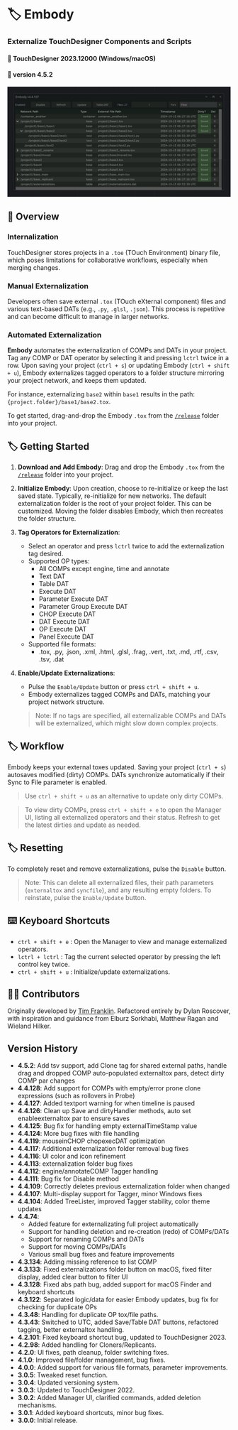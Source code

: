 
# :label: Embody
### Externalize TouchDesigner Components and Scripts
#### :floppy_disk: TouchDesigner 2023.12000 (Windows/macOS)
#### :floppy_disk: version 4.5.2

<img src='https://raw.githubusercontent.com/dylanroscover/Embody/refs/heads/main/img/screenshot2.jpg'>

## :notebook_with_decorative_cover: Overview
### Internalization
TouchDesigner stores projects in a `.toe` (TOuch Environment) binary file, which poses limitations for collaborative workflows, especially when merging changes.

### Manual Externalization
Developers often save external `.tox` (TOuch eXternal component) files and various text-based DATs (e.g., `.py`, `.glsl`, `.json`). This process is repetitive and can become difficult to manage in larger networks.

### Automated Externalization
**Embody** automates the externalization of COMPs and DATs in your project. Tag any COMP or DAT operator by selecting it and pressing `lctrl` twice in a row. Upon saving your project (`ctrl + s`) or updating Embody (`ctrl + shift + u`), Embody externalizes tagged operators to a folder structure mirroring your project network, and keeps them updated.

For instance, externalizing `base2` within `base1` results in the path: `{project.folder}/base1/base2.tox`.

To get started, drag-and-drop the Embody `.tox` from the [`/release`](https://github.com/dylanroscover/Embody/tree/main/release) folder into your project.

## :label: Getting Started
1. **Download and Add Embody**: Drag and drop the Embody `.tox` from the [`/release`](https://github.com/dylanroscover/Embody/tree/main/release) folder into your project.

2. **Initialize Embody**: Upon creation, choose to re-initialize or keep the last saved state. Typically, re-initialize for new networks. The default externalization folder is the root of your project folder. This can be customized. Moving the folder disables Embody, which then recreates the folder structure.

3. **Tag Operators for Externalization**:
    - Select an operator and press `lctrl` twice to add the externalization tag desired.
    - Supported OP types:
        - All COMPs except engine, time and annotate
        - Text DAT
        - Table DAT
        - Execute DAT
        - Parameter Execute DAT
        - Parameter Group Execute DAT
        - CHOP Execute DAT
        - DAT Execute DAT
        - OP Execute DAT
        - Panel Execute DAT
    - Supported file formats:
        - .tox, .py, .json, .xml, .html, .glsl, .frag, .vert, .txt, .md, .rtf, .csv, .tsv, .dat

4. **Enable/Update Externalizations**:
    - Pulse the `Enable/Update` button or press `ctrl + shift + u`.
    - Embody externalizes tagged COMPs and DATs, matching your project network structure.

    > Note: If no tags are specified, all externalizable COMPs and DATs will be externalized, which might slow down complex projects.

## :label: Workflow
Embody keeps your external toxes updated. Saving your project (`ctrl + s`) autosaves modified (dirty) COMPs. DATs synchronize automatically if their Sync to File parameter is enabled.

> Use `ctrl + shift + u` as an alternative to update only dirty COMPs.

> To view dirty COMPs, press `ctrl + shift + e` to open the Manager UI, listing all externalized operators and their status. Refresh to get the latest dirties and update as needed.

## :label: Resetting
To completely reset and remove externalizations, pulse the `Disable` button.

> Note: This can delete all externalized files, their path parameters (`externaltox` and `syncfile`), and any resulting empty folders. To reinstate, pulse the `Enable/Update` button.

## :keyboard: Keyboard Shortcuts
- `ctrl + shift + e` : Open the Manager to view and manage externalized operators.
- `lctrl + lctrl` : Tag the current selected operator by pressing the left control key twice.
- `ctrl + shift + u` : Initialize/update externalizations.

## :man_juggling: Contributors
Originally developed by [Tim Franklin](https://github.com/franklin113/). Refactored entirely by Dylan Roscover, with inspiration and guidance from Elburz Sorkhabi, Matthew Ragan and Wieland Hilker.

## Version History
- **4.5.2**: Add tsv support, add Clone tag for shared external paths, handle drag and dropped COMP auto-populated externaltox pars, detect dirty COMP par changes
- **4.4.128**: Add support for COMPs with empty/error prone clone expressions (such as rollovers in Probe)
- **4.4.127**: Added textport warning for when timeline is paused
- **4.4.126**: Clean up Save and dirtyHandler methods, auto set enableexternaltox par to ensure saves
- **4.4.125**: Bug fix for handling empty externalTimeStamp value
- **4.4.124**: More bug fixes with file handling
- **4.4.119**: mouseinCHOP chopexecDAT optimization
- **4.4.117**: Additional externalization folder removal bug fixes
- **4.4.116**: UI color and icon refinement
- **4.4.113**: externalization folder bug fixes
- **4.4.112**: engine/annotateCOMP Tagger handling
- **4.4.111**: Bug fix for Disable method
- **4.4.109**: Correctly deletes previous externalization folder when changed
- **4.4.107**: Multi-display support for Tagger, minor Windows fixes
- **4.4.104**: Added TreeLister, improved Tagger stability, color theme updates 
- **4.4.74**:
    - Added feature for externalizating full project automatically
    - Support for handling deletion and re-creation (redo) of COMPs/DATs
    - Support for renaming COMPs and DATs
    - Support for moving COMPs/DATs
    - Various small bug fixes and feature improvements
- **4.3.134**: Adding missing reference to list COMP
- **4.3.133**: Fixed externalizations folder button on macOS, fixed filter display, added clear button to filter UI
- **4.3.128**: Fixed abs path bug, added support for macOS Finder and keyboard shortcuts
- **4.3.122**: Separated logic/data for easier Embody updates, bug fix for checking for duplicate OPs
- **4.3.48**: Handling for duplicate OP tox/file paths.
- **4.3.43**: Switched to UTC, added Save/Table DAT buttons, refactored tagging, better externaltox handling.
- **4.2.101**: Fixed keyboard shortcut bug, updated to TouchDesigner 2023.
- **4.2.98**: Added handling for Cloners/Replicants.
- **4.2.0**: UI fixes, path cleanup, folder switching fixes.
- **4.1.0**: Improved file/folder management, bug fixes.
- **4.0.0**: Added support for various file formats, parameter improvements.
- **3.0.5**: Tweaked reset function.
- **3.0.4**: Updated versioning system.
- **3.0.3**: Updated to TouchDesigner 2022.
- **3.0.2**: Added Manager UI, clarified commands, added deletion mechanisms.
- **3.0.1**: Added keyboard shortcuts, minor bug fixes.
- **3.0.0**: Initial release.

